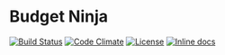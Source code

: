 # Budget Ninja
[![Build Status](https://travis-ci.org/macbury/BudgetNinja.svg?branch=master)](https://travis-ci.org/macbury/BudgetNinja)
[![Code Climate](https://codeclimate.com/github/macbury/BudgetNinja/badges/gpa.svg)](https://codeclimate.com/github/macbury/BudgetNinja)
[![License](https://img.shields.io/github/license/RubyMoney/money.svg)](http://opensource.org/licenses/MIT)
[![Inline docs](http://inch-ci.org/github/macbury/BudgetNinja.svg?branch=master)](http://inch-ci.org/github/macbury/BudgetNinja)
